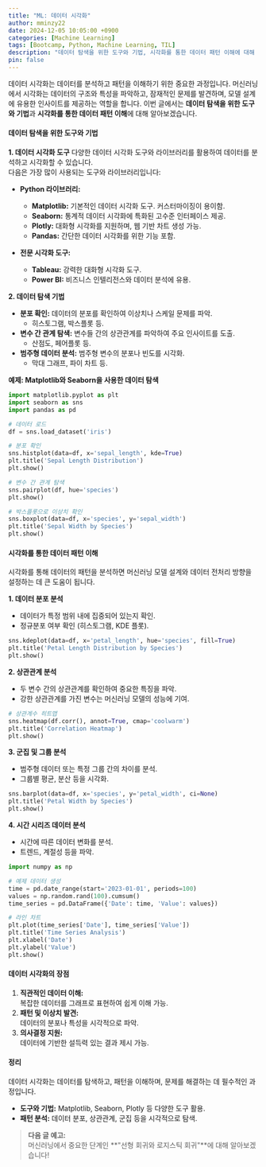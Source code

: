 ```yaml
---
title: "ML: 데이터 시각화"
author: mminzy22
date: 2024-12-05 10:05:00 +0900
categories: [Machine Learning]
tags: [Bootcamp, Python, Machine Learning, TIL]
description: "데이터 탐색을 위한 도구와 기법, 시각화를 통한 데이터 패턴 이해에 대해 다룹니다."
pin: false
---
```




데이터 시각화는 데이터를 분석하고 패턴을 이해하기 위한 중요한 과정입니다. 머신러닝에서 시각화는 데이터의 구조와 특성을 파악하고, 잠재적인 문제를 발견하며, 모델 설계에 유용한 인사이트를 제공하는 역할을 합니다. 이번 글에서는 **데이터 탐색을 위한 도구와 기법**과 **시각화를 통한 데이터 패턴 이해**에 대해 알아보겠습니다.


#### 데이터 탐색을 위한 도구와 기법

**1. 데이터 시각화 도구**
다양한 데이터 시각화 도구와 라이브러리를 활용하여 데이터를 분석하고 시각화할 수 있습니다.  
다음은 가장 많이 사용되는 도구와 라이브러리입니다:

- **Python 라이브러리:**
  - **Matplotlib:** 기본적인 데이터 시각화 도구. 커스터마이징이 용이함.
  - **Seaborn:** 통계적 데이터 시각화에 특화된 고수준 인터페이스 제공.
  - **Plotly:** 대화형 시각화를 지원하며, 웹 기반 차트 생성 가능.
  - **Pandas:** 간단한 데이터 시각화를 위한 기능 포함.

- **전문 시각화 도구:**
  - **Tableau:** 강력한 대화형 시각화 도구.
  - **Power BI:** 비즈니스 인텔리전스와 데이터 분석에 유용.

**2. 데이터 탐색 기법**
- **분포 확인:** 데이터의 분포를 확인하여 이상치나 스케일 문제를 파악.
  - 히스토그램, 박스플롯 등.
- **변수 간 관계 탐색:** 변수들 간의 상관관계를 파악하여 주요 인사이트를 도출.
  - 산점도, 페어플롯 등.
- **범주형 데이터 분석:** 범주형 변수의 분포나 빈도를 시각화.
  - 막대 그래프, 파이 차트 등.

**예제: Matplotlib와 Seaborn을 사용한 데이터 탐색**
```python
import matplotlib.pyplot as plt
import seaborn as sns
import pandas as pd

# 데이터 로드
df = sns.load_dataset('iris')

# 분포 확인
sns.histplot(data=df, x='sepal_length', kde=True)
plt.title('Sepal Length Distribution')
plt.show()

# 변수 간 관계 탐색
sns.pairplot(df, hue='species')
plt.show()

# 박스플롯으로 이상치 확인
sns.boxplot(data=df, x='species', y='sepal_width')
plt.title('Sepal Width by Species')
plt.show()
```


#### 시각화를 통한 데이터 패턴 이해

시각화를 통해 데이터의 패턴을 분석하면 머신러닝 모델 설계와 데이터 전처리 방향을 설정하는 데 큰 도움이 됩니다.

**1. 데이터 분포 분석**
- 데이터가 특정 범위 내에 집중되어 있는지 확인.
- 정규분포 여부 확인 (히스토그램, KDE 플롯).

```python
sns.kdeplot(data=df, x='petal_length', hue='species', fill=True)
plt.title('Petal Length Distribution by Species')
plt.show()
```

**2. 상관관계 분석**
- 두 변수 간의 상관관계를 확인하여 중요한 특징을 파악.
- 강한 상관관계를 가진 변수는 머신러닝 모델의 성능에 기여.

```python
# 상관계수 히트맵
sns.heatmap(df.corr(), annot=True, cmap='coolwarm')
plt.title('Correlation Heatmap')
plt.show()
```

**3. 군집 및 그룹 분석**
- 범주형 데이터 또는 특정 그룹 간의 차이를 분석.
- 그룹별 평균, 분산 등을 시각화.

```python
sns.barplot(data=df, x='species', y='petal_width', ci=None)
plt.title('Petal Width by Species')
plt.show()
```

**4. 시간 시리즈 데이터 분석**
- 시간에 따른 데이터 변화를 분석.
- 트렌드, 계절성 등을 파악.

```python
import numpy as np

# 예제 데이터 생성
time = pd.date_range(start='2023-01-01', periods=100)
values = np.random.rand(100).cumsum()
time_series = pd.DataFrame({'Date': time, 'Value': values})

# 라인 차트
plt.plot(time_series['Date'], time_series['Value'])
plt.title('Time Series Analysis')
plt.xlabel('Date')
plt.ylabel('Value')
plt.show()
```


#### 데이터 시각화의 장점

1. **직관적인 데이터 이해:**  
   복잡한 데이터를 그래프로 표현하여 쉽게 이해 가능.
2. **패턴 및 이상치 발견:**  
   데이터의 분포나 특성을 시각적으로 파악.
3. **의사결정 지원:**  
   데이터에 기반한 설득력 있는 결과 제시 가능.


#### 정리

데이터 시각화는 데이터를 탐색하고, 패턴을 이해하며, 문제를 해결하는 데 필수적인 과정입니다.  
- **도구와 기법:** Matplotlib, Seaborn, Plotly 등 다양한 도구 활용.  
- **패턴 분석:** 데이터 분포, 상관관계, 군집 등을 시각적으로 탐색.  

> **다음 글 예고:**  
> 머신러닝에서 중요한 단계인 **"선형 회귀와 로지스틱 회귀"**에 대해 알아보겠습니다!
